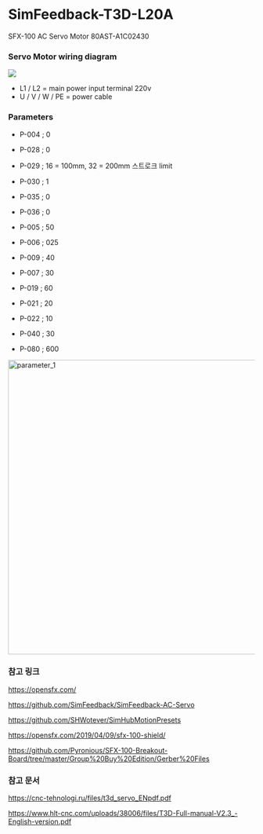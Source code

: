 # SimFeedback-T3D-L20A
SFX-100 AC Servo Motor 80AST-A1C02430




### Servo Motor wiring diagram

![](https://github.com/degul/SimFeedback-T3D-L20A/raw/main/images/servo_1.png)

* L1 / L2 = main power input terminal 220v
* U / V / W / PE = power cable



### Parameters

* P-004 ; 0
* P-028 ; 0
* P-029 ; 16 = 100mm, 32 = 200mm 스트로크 limit
* P-030 ; 1
* P-035 ; 0
* P-036 ; 0

* P-005 ; 50
* P-006 ; 025
* P-009 ; 40
* P-007 ; 30
* P-019 ; 60
* P-021 ; 20
* P-022 ; 10
* P-040 ; 30
* P-080 ; 600

<img src="https://github.com/degul/SimFeedback-T3D-L20A/raw/main/images/parameter_1.png" alt="parameter_1" width="600">



### 참고 링크

https://opensfx.com/

https://github.com/SimFeedback/SimFeedback-AC-Servo

https://github.com/SHWotever/SimHubMotionPresets

https://opensfx.com/2019/04/09/sfx-100-shield/

https://github.com/Pyronious/SFX-100-Breakout-Board/tree/master/Group%20Buy%20Edition/Gerber%20Files




### 참고 문서

https://cnc-tehnologi.ru/files/t3d_servo_ENpdf.pdf

https://www.hlt-cnc.com/uploads/38006/files/T3D-Full-manual-V2.3_-English-version.pdf



